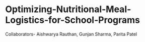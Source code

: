 # Optimizing-Nutritional-Meal-Logistics-for-School-Programs

Collaborators- Aishwarya Rauthan, Gunjan Sharma, Parita Patel
